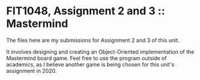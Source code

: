# FIT1048, Assignment 2 and 3 :: Mastermind
The files here are my submissions for Assignment 2 and 3 of this unit. 

It involves designing and creating an Object-Oriented implementation of the Mastermind board game.
Feel free to use the program outside of academics, as I believe another game is being chosen for this unit's assignment in 2020.
